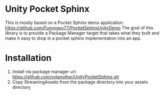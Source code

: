 # Unity Pocket Sphinx
This is mostly based on a Pocket Sphinx demo application: https://github.com/Funnyguy77/PocketSphinxUnityDemo The goal of this library is to provide a Package Manager target that takes what they built and make it easy to drop in a pocket sphinx implementation into an app.

# Installation
1. Install via package manager url: https://github.com/yolanother/UnityPocketSphinx.git
2. Copy StreamingAssets from the package directory into your assets directory
